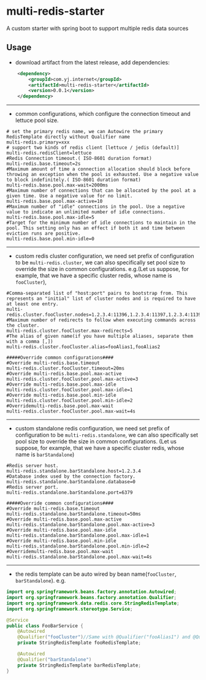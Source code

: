multi-redis-starter
=======================
A custom starter with spring boot to support multiple redis data sources

Usage
--------
+ download artifact from the latest release, add dependencies:
```xml
    <dependency>
        <groupId>com.yj.internet</groupId>
        <artifactId>multi-redis-starter</artifactId>
        <version>0.0.1</version>
    </dependency>
```
---
+ common configurations, which configure the connection timeout and lettuce pool size.
```properties
# set the primary redis name, we can Autowire the primary RedisTemplate directly without Qualifier name
multi-redis.primary=xxx
# support two kinds of redis client [lettuce / jedis (default)]
multi-redis.redisClient=lettuce
#Redis Connection timeout.( ISO-8601 duration format)
multi-redis.base.timeout=2s
#Maximum amount of time a connection allocation should block before throwing an exception when the pool is exhausted. Use a negative value to block indefinitely.( ISO-8601 duration format)
multi-redis.base.pool.max-wait=2000ms
#Maximum number of connections that can be allocated by the pool at a given time. Use a negative value for no limit.
multi-redis.base.pool.max-active=10
#Maximum number of "idle" connections in the pool. Use a negative value to indicate an unlimited number of idle connections.
multi-redis.base.pool.max-idle=5
#Target for the minimum number of idle connections to maintain in the pool. This setting only has an effect if both it and time between eviction runs are positive.
multi-redis.base.pool.min-idle=0
```
---
+ custom redis cluster configuration, we need set prefix of configuration to be `multi-redis.cluster`, we can also
  specifically set pool size to override the size in common configurations. e.g.(Let us suppose,  for example, 
  that we have a specific cluster redis, whose name is `fooCluster`), 
```properties
#Comma-separated list of "host:port" pairs to bootstrap from. This represents an "initial" list of cluster nodes and is required to have at least one entry.
multi-redis.cluster.fooCluster.nodes=1.2.3.4:11396,1.2.3.4:11397,1.2.3.4:11398
#Maximum number of redirects to follow when executing commands across the cluster.
multi-redis.cluster.fooCluster.max-redirects=5
#The alias of given name(if you have multiple aliases, separate them with a comma [,])
multi-redis.cluster.fooCluster.alias=fooAlias1,fooAlias2

#####Override common configurations####
#Override multi-redis.base.timeout
multi-redis.cluster.fooCluster.timeout=20ms
#Override multi-redis.base.pool.max-active
multi-redis.cluster.fooCluster.pool.max-active=3
#Override multi-redis.base.pool.max-idle
multi-redis.cluster.fooCluster.pool.max-idle=1
#Override multi-redis.base.pool.min-idle
multi-redis.cluster.fooCluster.pool.min-idle=2
#Overridemulti-redis.base.pool.max-wait
multi-redis.cluster.fooCluster.pool.max-wait=4s
```
---
+ custom standalone redis configuration, we need set prefix of configuration to be `multi-redis.standalone`, we can also
  specifically set pool size to override the size in common configurations. (Let us suppose, for example, that we have 
  a specific cluster redis, whose name is `barStandalone`)
```properties
#Redis server host.
multi-redis.standalone.barStandalone.host=1.2.3.4
#Database index used by the connection factory.
multi-redis.standalone.barStandalone.database=0
#Redis server port.
multi-redis.standalone.barStandalone.port=6379

#####Override common configurations####
#Override multi-redis.base.timeout
multi-redis.standalone.barStandalone.timeout=50ms
#Override multi-redis.base.pool.max-active
multi-redis.standalone.barStandalone.pool.max-active=3
#Override multi-redis.base.pool.max-idle
multi-redis.standalone.barStandalone.pool.max-idle=1
#Override multi-redis.base.pool.min-idle
multi-redis.standalone.barStandalone.pool.min-idle=2
#Overridemulti-redis.base.pool.max-wait
multi-redis.standalone.barStandalone.pool.max-wait=4s
```
---
+ the redis template can be auto wired by bean name(`fooCluster`, `barStandalone`). e.g.

```java
import org.springframework.beans.factory.annotation.Autowired;
import org.springframework.beans.factory.annotation.Qualifier;
import org.springframework.data.redis.core.StringRedisTemplate;
import org.springframework.stereotype.Service;

@Service
public class FooBarService {
    @Autowired
    @Qualifier("fooCluster")//Same with @Qualifier("fooAlias1") and @Qualifier("fooAlias2")
    private StringRedisTemplate fooRedisTemplate;

    @Autowired
    @Qualifier("barStandalone")
    private StringRedisTemplate barRedisTemplate;
}
```
